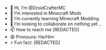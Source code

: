 - 👋 Hi, I’m @DroidCrafterMC
- 👀 I’m interested in Minecraft Mods
- 🌱 I’m currently learning Minecraft Modding
- 💞️ I’m looking to collaborate on nothing yet...
- 📫 How to reach me [REDACTED]
- 😄 Pronouns: He/Him
- ⚡ Fun fact: [REDACTED]

<!---
DroidCrafterMC/DroidCrafterMC is a ✨ special ✨ repository because its `README.md` (this file) appears on your GitHub profile.
You can click the Preview link to take a look at your changes.
--->

